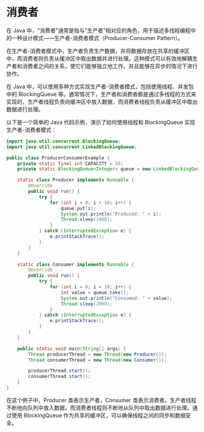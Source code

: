 # 消费者

在 Java 中，"消费者"通常是指与"生产者"相对应的角色，用于描述多线程编程中的一种设计模式——生产者-消费者模式（Producer-Consumer Pattern）。

在生产者-消费者模式中，生产者负责生产数据，并将数据存放在共享的缓冲区中，而消费者则负责从缓冲区中取出数据并进行处理。这种模式可以有效地解耦生产者和消费者之间的关系，使它们能够独立地工作，并且能够在异步的情况下进行协作。

在 Java 中，可以使用多种方式实现生产者-消费者模式，包括使用线程、并发包中的 BlockingQueue 等。通常情况下，生产者和消费者都是通过多线程的方式来实现的，生产者线程负责向缓冲区中放入数据，而消费者线程负责从缓冲区中取出数据进行处理。

以下是一个简单的 Java 代码示例，演示了如何使用线程和 BlockingQueue 实现生产者-消费者模式：

```java
import java.util.concurrent.BlockingQueue;
import java.util.concurrent.LinkedBlockingQueue;

public class ProducerConsumerExample {
    private static final int CAPACITY = 10;
    private static BlockingQueue<Integer> queue = new LinkedBlockingQueue<>(CAPACITY);

    static class Producer implements Runnable {
        @Override
        public void run() {
            try {
                for (int i = 0; i < 10; i++) {
                    queue.put(i);
                    System.out.println("Produced: " + i);
                    Thread.sleep(1000);
                }
            } catch (InterruptedException e) {
                e.printStackTrace();
            }
        }
    }

    static class Consumer implements Runnable {
        @Override
        public void run() {
            try {
                for (int i = 0; i < 10; i++) {
                    int value = queue.take();
                    System.out.println("Consumed: " + value);
                    Thread.sleep(2000);
                }
            } catch (InterruptedException e) {
                e.printStackTrace();
            }
        }
    }

    public static void main(String[] args) {
        Thread producerThread = new Thread(new Producer());
        Thread consumerThread = new Thread(new Consumer());

        producerThread.start();
        consumerThread.start();
    }
}
```

在这个例子中，Producer 类表示生产者，Consumer 类表示消费者。生产者线程不断地向队列中放入数据，而消费者线程则不断地从队列中取出数据进行处理。通过使用 BlockingQueue 作为共享的缓冲区，可以确保线程之间的同步和数据安全。
